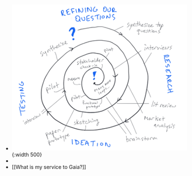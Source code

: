 - ![design_spiral.png](../assets/design_spiral_1668147017578_0.png){:width 500}
-
- [[What is my service to Gaia?]]